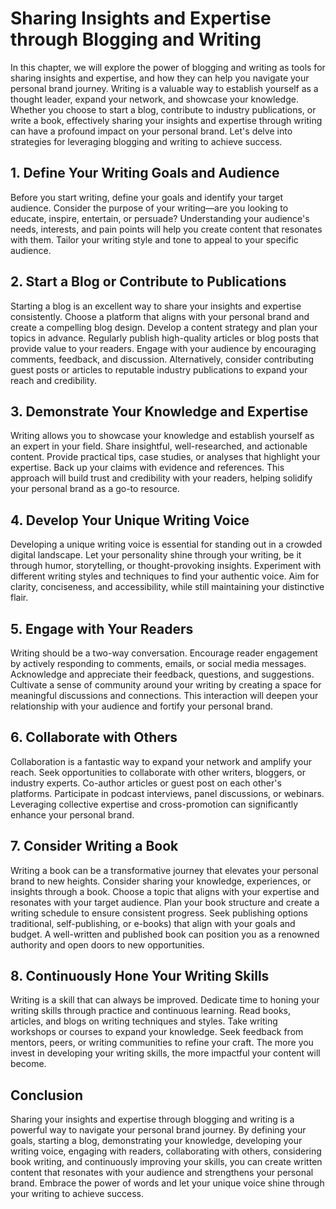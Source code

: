 # Sharing Insights and Expertise through Blogging and Writing

In this chapter, we will explore the power of blogging and writing as tools for sharing insights and expertise, and how they can help you navigate your personal brand journey. Writing is a valuable way to establish yourself as a thought leader, expand your network, and showcase your knowledge. Whether you choose to start a blog, contribute to industry publications, or write a book, effectively sharing your insights and expertise through writing can have a profound impact on your personal brand. Let's delve into strategies for leveraging blogging and writing to achieve success.

## 1\. Define Your Writing Goals and Audience

Before you start writing, define your goals and identify your target audience. Consider the purpose of your writing—are you looking to educate, inspire, entertain, or persuade? Understanding your audience's needs, interests, and pain points will help you create content that resonates with them. Tailor your writing style and tone to appeal to your specific audience.

## 2\. Start a Blog or Contribute to Publications

Starting a blog is an excellent way to share your insights and expertise consistently. Choose a platform that aligns with your personal brand and create a compelling blog design. Develop a content strategy and plan your topics in advance. Regularly publish high-quality articles or blog posts that provide value to your readers. Engage with your audience by encouraging comments, feedback, and discussion. Alternatively, consider contributing guest posts or articles to reputable industry publications to expand your reach and credibility.

## 3\. Demonstrate Your Knowledge and Expertise

Writing allows you to showcase your knowledge and establish yourself as an expert in your field. Share insightful, well-researched, and actionable content. Provide practical tips, case studies, or analyses that highlight your expertise. Back up your claims with evidence and references. This approach will build trust and credibility with your readers, helping solidify your personal brand as a go-to resource.

## 4\. Develop Your Unique Writing Voice

Developing a unique writing voice is essential for standing out in a crowded digital landscape. Let your personality shine through your writing, be it through humor, storytelling, or thought-provoking insights. Experiment with different writing styles and techniques to find your authentic voice. Aim for clarity, conciseness, and accessibility, while still maintaining your distinctive flair.

## 5\. Engage with Your Readers

Writing should be a two-way conversation. Encourage reader engagement by actively responding to comments, emails, or social media messages. Acknowledge and appreciate their feedback, questions, and suggestions. Cultivate a sense of community around your writing by creating a space for meaningful discussions and connections. This interaction will deepen your relationship with your audience and fortify your personal brand.

## 6\. Collaborate with Others

Collaboration is a fantastic way to expand your network and amplify your reach. Seek opportunities to collaborate with other writers, bloggers, or industry experts. Co-author articles or guest post on each other's platforms. Participate in podcast interviews, panel discussions, or webinars. Leveraging collective expertise and cross-promotion can significantly enhance your personal brand.

## 7\. Consider Writing a Book

Writing a book can be a transformative journey that elevates your personal brand to new heights. Consider sharing your knowledge, experiences, or insights through a book. Choose a topic that aligns with your expertise and resonates with your target audience. Plan your book structure and create a writing schedule to ensure consistent progress. Seek publishing options traditional, self-publishing, or e-books) that align with your goals and budget. A well-written and published book can position you as a renowned authority and open doors to new opportunities.

## 8\. Continuously Hone Your Writing Skills

Writing is a skill that can always be improved. Dedicate time to honing your writing skills through practice and continuous learning. Read books, articles, and blogs on writing techniques and styles. Take writing workshops or courses to expand your knowledge. Seek feedback from mentors, peers, or writing communities to refine your craft. The more you invest in developing your writing skills, the more impactful your content will become.

## Conclusion

Sharing your insights and expertise through blogging and writing is a powerful way to navigate your personal brand journey. By defining your goals, starting a blog, demonstrating your knowledge, developing your writing voice, engaging with readers, collaborating with others, considering book writing, and continuously improving your skills, you can create written content that resonates with your audience and strengthens your personal brand. Embrace the power of words and let your unique voice shine through your writing to achieve success.
